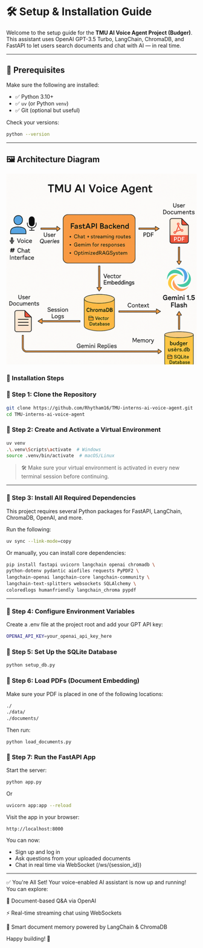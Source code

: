 # 🛠️ Setup & Installation Guide

Welcome to the setup guide for the **TMU AI Voice Agent Project (Budger)**.  
This assistant uses OpenAI GPT-3.5 Turbo, LangChain, ChromaDB, and FastAPI to let users search documents and chat with AI — in real time.

---

## 🧩 Prerequisites

Make sure the following are installed:

- ✅ Python 3.10+
- ✅ `uv` (or Python `venv`)
- ✅ Git (optional but useful)

Check your versions:

```bash
python --version
```

---

## 🖼️ Architecture Diagram

![Architecture Overview](images/rag_diagram.png)


### 🔧 Installation Steps

### 🔹 Step 1: Clone the Repository
```bash
git clone https://github.com/Rhytham16/TMU-interns-ai-voice-agent.git
cd TMU-interns-ai-voice-agent
```
### 🔹 Step 2: Create and Activate a Virtual Environment

```bash
uv venv
.\.venv\Scripts\activate  # Windows
source .venv/bin/activate  # macOS/Linux
```

> 🛠️ Make sure your virtual environment is activated in every new terminal session before continuing.

---

### 🔹 Step 3: Install All Required Dependencies

This project requires several Python packages for FastAPI, LangChain, ChromaDB, OpenAI, and more.

Run the following:
```bash
uv sync --link-mode=copy
```
Or manually, you can install core dependencies:

```bash
pip install fastapi uvicorn langchain openai chromadb \
python-dotenv pydantic aiofiles requests PyPDF2 \
langchain-openai langchain-core langchain-community \
langchain-text-splitters websockets SQLAlchemy \
coloredlogs humanfriendly langchain_chroma pypdf
```

---

### 🔹 Step 4: Configure Environment Variables

Create a .env file at the project root and add your GPT API key:

```bash
OPENAI_API_KEY=your_openai_api_key_here
```

### 🔹 Step 5: Set Up the SQLite Database

```bash
python setup_db.py
```
### 🔹 Step 6: Load PDFs (Document Embedding)
Make sure your PDF is placed in one of the following locations:

```bash
./
./data/
./documents/
```
Then run:

```
python load_documents.py
```

### 🔹 Step 7: Run the FastAPI App

Start the server:

```bash
python app.py 
```
Or
```bash
uvicorn app:app --reload
```

Visit the app in your browser:

```
http://localhost:8000
```

You can now:
- Sign up and log in
- Ask questions from your uploaded documents
- Chat in real time via WebSocket (/ws/{session_id})

---


✅ You're All Set!
Your voice-enabled AI assistant is now up and running!
You can explore:

🔎 Document-based Q&A via OpenAI

⚡ Real-time streaming chat using WebSockets

🧠 Smart document memory powered by LangChain & ChromaDB

Happy building! 🎉
